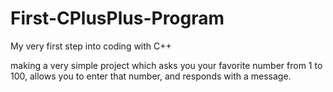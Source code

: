 # First-CPlusPlus-Program
My very first step into coding with C++

making a very simple project which asks you your favorite number from 1 to 100, allows you to enter that number, and responds with a message.
